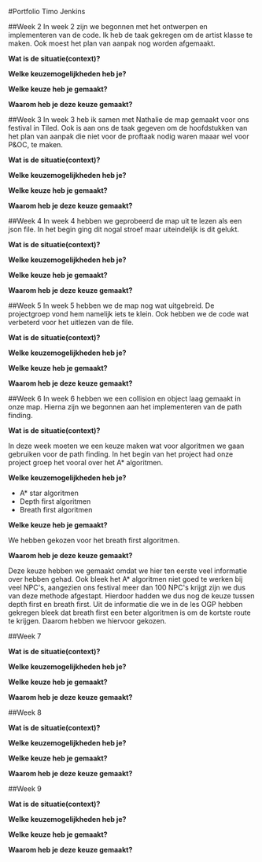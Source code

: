 #Portfolio Timo Jenkins

##Week 2
In week 2 zijn we begonnen met het ontwerpen en implementeren van de code. 
Ik heb de taak gekregen om de artist klasse te maken. Ook moest het plan van
aanpak nog worden afgemaakt.

**Wat is de situatie(context)?**

**Welke keuzemogelijkheden heb je?**

**Welke keuze heb je gemaakt?**

**Waarom heb je deze keuze gemaakt?**

##Week 3
In week 3 heb ik samen met Nathalie de map gemaakt voor ons festival in Tiled.
Ook is aan ons de taak gegeven om de hoofdstukken van het plan van aanpak
die niet voor de proftaak nodig waren maaar wel voor P&OC, te maken.

**Wat is de situatie(context)?**

**Welke keuzemogelijkheden heb je?**

**Welke keuze heb je gemaakt?**

**Waarom heb je deze keuze gemaakt?**

##Week 4
In week 4 hebben we geprobeerd de map uit te lezen als een json file.
In het begin ging dit nogal stroef maar uiteindelijk is dit gelukt.

**Wat is de situatie(context)?**

**Welke keuzemogelijkheden heb je?**

**Welke keuze heb je gemaakt?**

**Waarom heb je deze keuze gemaakt?**

##Week 5
In week 5 hebben we de map nog wat uitgebreid. De projectgroep vond hem namelijk
iets te klein. Ook hebben we de code wat verbeterd voor het uitlezen van de file.

**Wat is de situatie(context)?**

**Welke keuzemogelijkheden heb je?**

**Welke keuze heb je gemaakt?**

**Waarom heb je deze keuze gemaakt?**

##Week 6
In week 6 hebben we een collision en object laag gemaakt in onze map.
Hierna zijn we begonnen aan het implementeren van de path finding.

**Wat is de situatie(context)?**

In deze week moeten we een keuze maken wat voor algoritmen we gaan gebruiken voor de path finding.
In het begin van het project had onze project groep het vooral over het A* algoritmen.

**Welke keuzemogelijkheden heb je?**

- A* star algoritmen
- Depth first algoritmen
- Breath first algoritmen

**Welke keuze heb je gemaakt?**

We hebben gekozen voor het breath first algoritmen.

**Waarom heb je deze keuze gemaakt?**

Deze keuze hebben we gemaakt omdat we hier ten eerste veel informatie over hebben gehad. 
Ook bleek het A* algoritmen niet goed te werken bij veel NPC's, aangezien ons festival meer
dan 100 NPC's krijgt zijn we dus van deze methode afgestapt. Hierdoor hadden we dus nog de keuze
tussen depth first en breath first. Uit de informatie die we in de les OGP hebben gekregen bleek
dat breath first een beter algoritmen is om de kortste route te krijgen. Daarom hebben we hiervoor gekozen.

##Week 7

**Wat is de situatie(context)?**

**Welke keuzemogelijkheden heb je?**

**Welke keuze heb je gemaakt?**

**Waarom heb je deze keuze gemaakt?**

##Week 8

**Wat is de situatie(context)?**

**Welke keuzemogelijkheden heb je?**

**Welke keuze heb je gemaakt?**

**Waarom heb je deze keuze gemaakt?**

##Week 9

**Wat is de situatie(context)?**

**Welke keuzemogelijkheden heb je?**

**Welke keuze heb je gemaakt?**

**Waarom heb je deze keuze gemaakt?**